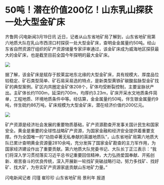 # 50吨！潜在价值200亿！山东乳山探获一处大型金矿床

齐鲁网·闪电新闻3月19日讯
近日，记者从山东省地矿局了解到，山东省地矿局第六地质大队在乳山市西涝口村探获一处大型金矿床，查明金金属量约50吨。经山东省自然资源厅组织的矿产资源储量专家评审通过，该金矿床成为威海地区探获最大的金矿床，也是截至目前全国今年探明的最大金矿床。

![](https://inews.gtimg.com/om_bt/OPTsTMrnVvQhheZJfVRx8CW9bvkuDRTn1FoeNQmmaW4pgAA/1000)

据了解，该金矿床是赋存于胶莱盆地东北缘的大型金矿床，具有规模大、厚度品位较稳定、矿石类型简单、矿石易采易选的特点，是新类型黄铁矿碳酸盐脉型金矿找矿的典型案例。矿区内共圈定金矿体208个，矿体均受断裂控制，主要呈脉状产出。主矿体长约1100m，延深约700m，均厚约3.23m，矿床开采水文地质条件简单，工程地质、环境地质条件中等。经估算，金金属量约50吨，伴生银金属量约9吨，伴生硫约86万吨，矿床规模为大型金矿床，潜在经济价值约200亿元。

![](https://inews.gtimg.com/om_bt/OkQgHnjFWUd0T_8spsd8CSkVUTcWztOGTPWGsqaRfwGBoAA/1000)

矿产资源是经济社会发展的重要物质基础，矿产资源勘查开发事关国计民生和国家安全。黄金是重要的全球性战略矿产资源，为国家金融和经济安全提供着重要支撑。作为全国唯一的“功勋卓著无私奉献的英雄地质队”，山东省地矿局第六地质大队已累计查明黄金资源量2810余吨，充分发挥了国家金矿勘查的主力军作用，为国家经济建设作出了重要贡献。第六地质大队党委书记、大队长丁正江表示：“我们将深入学习贯彻落实习近平总书记重要回信精神，大力弘扬爱国奉献、开拓创新、艰苦奋斗的优良传统，深入开展新一轮找矿突破战略行动，努力多找矿、找好矿、找大矿，为夯实矿产资源家底贡献山东地矿力量。”

闪电新闻记者 闫瑾 崔珍珍 山东省地矿局 景利年 报道

